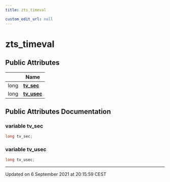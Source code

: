 ```yaml
---
title: zts_timeval

custom_edit_url: null
---
```


# zts_timeval



## Public Attributes

|                | Name           |
| -------------- | -------------- |
| long | **[tv_sec](/autogen/libzt/classes/structzts__timeval.md#variable-tv_sec)**  |
| long | **[tv_usec](/autogen/libzt/classes/structzts__timeval.md#variable-tv_usec)**  |

## Public Attributes Documentation

### variable tv_sec

```cpp
long tv_sec;
```


### variable tv_usec

```cpp
long tv_usec;
```


-------------------------------

Updated on  6 September 2021 at 20:15:59 CEST